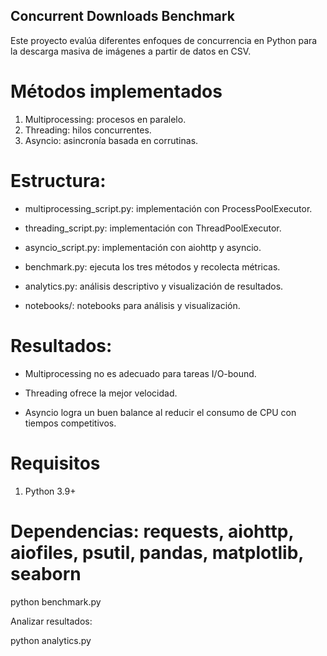 ## Concurrent Downloads Benchmark
Este proyecto evalúa diferentes enfoques de concurrencia en Python para la descarga masiva de imágenes a partir de datos en CSV.

# Métodos implementados

1. Multiprocessing: procesos en paralelo.
2. Threading: hilos concurrentes.
3. Asyncio: asincronía basada en corrutinas.

# Estructura:

* multiprocessing_script.py: implementación con ProcessPoolExecutor.

* threading_script.py: implementación con ThreadPoolExecutor.

* asyncio_script.py: implementación con aiohttp y asyncio.

* benchmark.py: ejecuta los tres métodos y recolecta métricas.

* analytics.py: análisis descriptivo y visualización de resultados.

* notebooks/: notebooks para análisis y visualización.

# Resultados:

* Multiprocessing no es adecuado para tareas I/O-bound.

* Threading ofrece la mejor velocidad.

* Asyncio logra un buen balance al reducir el consumo de CPU con tiempos competitivos.

# Requisitos

1. Python 3.9+

# Dependencias: requests, aiohttp, aiofiles, psutil, pandas, matplotlib, seaborn

python benchmark.py


Analizar resultados:

python analytics.py
